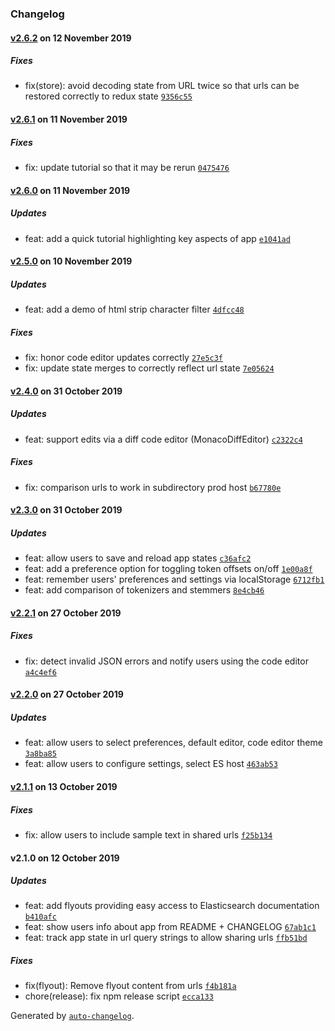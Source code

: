 ### Changelog

#### [v2.6.2](https://github.com/eemp/elasticsearch-analysis-inspector/compare/v2.6.1...v2.6.2) on 12 November 2019

##### Fixes

- fix(store): avoid decoding state from URL twice so that urls can be restored correctly to redux state [`9356c55`](https://github.com/eemp/elasticsearch-analysis-inspector/commit/9356c5581b7b95767062243abe65a1fd4d7882fc)

#### [v2.6.1](https://github.com/eemp/elasticsearch-analysis-inspector/compare/v2.6.0...v2.6.1) on 11 November 2019

##### Fixes

- fix: update tutorial so that it may be rerun [`0475476`](https://github.com/eemp/elasticsearch-analysis-inspector/commit/0475476dd6a48a6b944711e6269c692ae655af9f)

#### [v2.6.0](https://github.com/eemp/elasticsearch-analysis-inspector/compare/v2.5.0...v2.6.0) on 11 November 2019

##### Updates

- feat: add a quick tutorial highlighting key aspects of app [`e1041ad`](https://github.com/eemp/elasticsearch-analysis-inspector/commit/e1041addd703f1cc285f25958ef967efb4d1782a)

#### [v2.5.0](https://github.com/eemp/elasticsearch-analysis-inspector/compare/v2.4.0...v2.5.0) on 10 November 2019

##### Updates

- feat: add a demo of html strip character filter [`4dfcc48`](https://github.com/eemp/elasticsearch-analysis-inspector/commit/4dfcc48140a0533eec464f249a03703d4a2f145c)

##### Fixes

- fix: honor code editor updates correctly [`27e5c3f`](https://github.com/eemp/elasticsearch-analysis-inspector/commit/27e5c3f82ea821e8a4e35f5471f1212916707468)
- fix: update state merges to correctly reflect url state [`7e05624`](https://github.com/eemp/elasticsearch-analysis-inspector/commit/7e0562496e70e324657be2252e3a828d77d6266e)

#### [v2.4.0](https://github.com/eemp/elasticsearch-analysis-inspector/compare/v2.3.0...v2.4.0) on 31 October 2019

##### Updates

- feat: support edits via a diff code editor (MonacoDiffEditor) [`c2322c4`](https://github.com/eemp/elasticsearch-analysis-inspector/commit/c2322c438f544b9a387a8363b8f0396a5927aad8)

##### Fixes

- fix: comparison urls to work in subdirectory prod host [`b67780e`](https://github.com/eemp/elasticsearch-analysis-inspector/commit/b67780e573fee1e86c34985700b0c325f95edada)

#### [v2.3.0](https://github.com/eemp/elasticsearch-analysis-inspector/compare/v2.2.1...v2.3.0) on 31 October 2019

##### Updates

- feat: allow users to save and reload app states [`c36afc2`](https://github.com/eemp/elasticsearch-analysis-inspector/commit/c36afc2135c130850f6d259ebb54dd3ed3277d24)
- feat: add a preference option for toggling token offsets on/off [`1e00a8f`](https://github.com/eemp/elasticsearch-analysis-inspector/commit/1e00a8fdc1d534cb6378dcb7cd53de8ec74254b8)
- feat: remember users' preferences and settings via localStorage [`6712fb1`](https://github.com/eemp/elasticsearch-analysis-inspector/commit/6712fb166db69214d63756c7dcfbba3301d1df98)
- feat: add comparison of tokenizers and stemmers [`8e4cb46`](https://github.com/eemp/elasticsearch-analysis-inspector/commit/8e4cb460a7b8f7593c15952b3694b507d84c5a83)

#### [v2.2.1](https://github.com/eemp/elasticsearch-analysis-inspector/compare/v2.2.0...v2.2.1) on 27 October 2019

##### Fixes

- fix: detect invalid JSON errors and notify users using the code editor [`a4c4ef6`](https://github.com/eemp/elasticsearch-analysis-inspector/commit/a4c4ef60189cd660ba15ab4d5ceced62ea104328)

#### [v2.2.0](https://github.com/eemp/elasticsearch-analysis-inspector/compare/v2.1.1...v2.2.0) on 27 October 2019

##### Updates

- feat: allow users to select preferences, default editor, code editor theme [`3a8ba85`](https://github.com/eemp/elasticsearch-analysis-inspector/commit/3a8ba85e99ef788202890369ad85f3c6ff0732e2)
- feat: allow users to configure settings, select ES host [`463ab53`](https://github.com/eemp/elasticsearch-analysis-inspector/commit/463ab53917193af20dacfd18a7c11f375e8b3c94)

#### [v2.1.1](https://github.com/eemp/elasticsearch-analysis-inspector/compare/v2.1.0...v2.1.1) on 13 October 2019

##### Fixes

- fix: allow users to include sample text in shared urls [`f25b134`](https://github.com/eemp/elasticsearch-analysis-inspector/commit/f25b134090921df181c871ee87a18e0177b3af84)

#### v2.1.0 on 12 October 2019

##### Updates

- feat: add flyouts providing easy access to Elasticsearch documentation [`b410afc`](https://github.com/eemp/elasticsearch-analysis-inspector/commit/b410afc8fde42c88bba07e7655765c9ed0eec4ff)
- feat: show users info about app from README + CHANGELOG [`67ab1c1`](https://github.com/eemp/elasticsearch-analysis-inspector/commit/67ab1c1b62854760bd6588a2c6d364e97b87a1da)
- feat: track app state in url query strings to allow sharing urls [`ffb51bd`](https://github.com/eemp/elasticsearch-analysis-inspector/commit/ffb51bdb73cfe2dd53656e930f81ef9e1329ae6f)

##### Fixes

- fix(flyout): Remove flyout content from urls [`f4b181a`](https://github.com/eemp/elasticsearch-analysis-inspector/commit/f4b181a19845aa40d7baf7485113601ecf1f8770)
- chore(release): fix npm release script [`ecca133`](https://github.com/eemp/elasticsearch-analysis-inspector/commit/ecca1331f0e31eb4bb62e9f3441492155136a352)

Generated by [`auto-changelog`](https://github.com/CookPete/auto-changelog).

